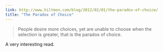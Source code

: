 ```yaml
---
link: http://www.hiltmon.com/blog/2012/02/01/the-paradox-of-choice/
title: "The Paradox of Choice"
---
```


> People desire more choices, yet are unable to choose when the selection is
> greater, that is the paradox of choice.

A very interesting read.
